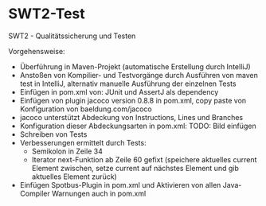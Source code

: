 # SWT2-Test
SWT2 - Qualitätssicherung und Testen


Vorgehensweise:
- Überführung in Maven-Projekt (automatische Erstellung durch IntelliJ)
- Anstoßen von Kompilier- und Testvorgänge durch Ausführen von maven test in IntelliJ, alternativ manuelle Ausführung der einzelnen Tests
- Einfügen in pom.xml von: JUnit und AssertJ als dependency
- Einfügen von plugin jacoco version 0.8.8 in pom.xml, copy paste von Konfiguration von baeldung.com/jacoco
- jacoco unterstützt Abdeckung von Instructions, Lines und Branches
- Konfiguration dieser Abdeckungsarten in pom.xml: TODO: Bild einfügen
- Schreiben von Tests
- Verbesserungen ermittelt durch Tests:  
  -  Semikolon in Zeile 34
  -  Iterator next-Funktion ab Zeile 60 gefixt (speichere aktuelles current Element zwischen, setze current auf nächstes Element und gib aktuelles Element zurück)
-  Einfügen Spotbus-Plugin in pom.xml und Aktivieren von allen Java-Compiler Warnungen auch in pom.xml

